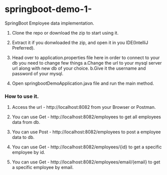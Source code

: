 # springboot-demo-1-
SpringBoot Employee data implementation.

1. Clone the repo or download the zip to start using it.

2. Extract it if you donwloaded the zip, and open it in you IDE(IntelliJ Preferred).

3. Head over to application.properties file here in order to connect to your db you need to change few things
   a.Change the url to your mysql server url along with new db of your choice.
   b.Give it the username and password of your mysql.
   
4. Open springbootDemoApplication.java file and run the main method.

### How to use it.

1. Access the url - http://localhost:8082 from your Browser or Postman.

2. You can use Get - http://localhost:8082/employees to get all employees data from db.

3. You can use Post - http://localhost:8082/employees to post a employee data to db.

4. You can use Get - http://localhost:8082/employees/{id} to get a specific employee by id.

5. You can use Get - http://localhost:8082/employees/email/{email} to get a specific employee by email.

